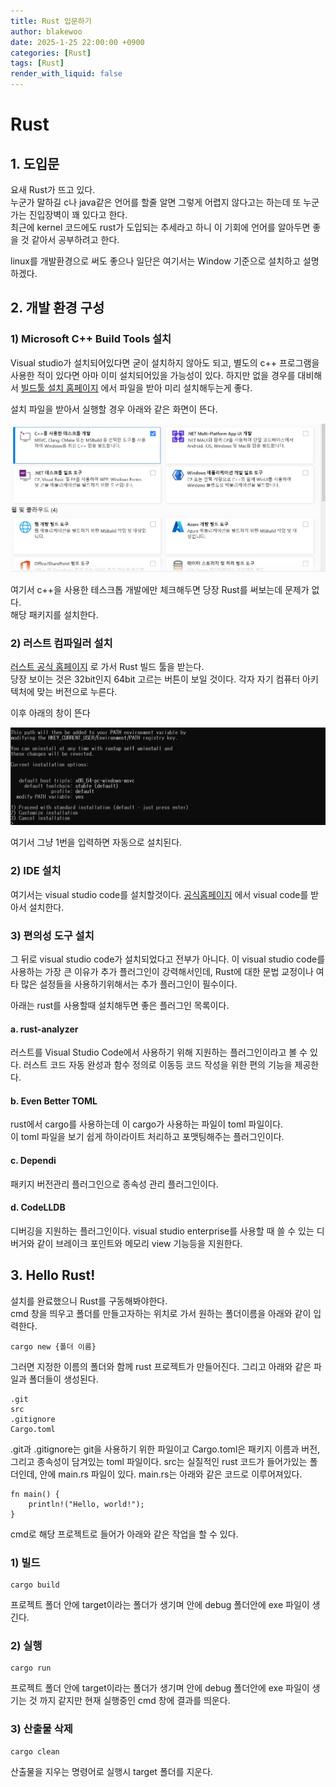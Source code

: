 ```yaml
---
title: Rust 입문하기
author: blakewoo
date: 2025-1-25 22:00:00 +0900
categories: [Rust]
tags: [Rust] 
render_with_liquid: false
---
```


# Rust

## 1. 도입문
요새 Rust가 뜨고 있다.   
누군가 말하길 c나 java같은 언어를 할줄 알면 그렇게 어렵지 않다고는 하는데 또 누군가는 진입장벽이 꽤 있다고 한다.    
최근에 kernel 코드에도 rust가 도입되는 추세라고 하니 이 기회에 언어를 알아두면 좋을 것 같아서 공부하려고 한다.

linux를 개발환경으로 써도 좋으나 일단은 여기서는 Window 기준으로 설치하고 설명하겠다.

## 2. 개발 환경 구성
### 1) Microsoft C++ Build Tools 설치
Visual studio가 설치되어있다면 굳이 설치하지 않아도 되고, 별도의 c++ 프로그램을 사용한 적이 있다면
아마 이미 설치되어있을 가능성이 있다. 하지만 없을 경우를 대비해서 
[빌드툴 설치 홈페이지](https://visualstudio.microsoft.com/ko/visual-cpp-build-tools/) 에서
파일을 받아 미리 설치해두는게 좋다.

설치 파일을 받아서 실행할 경우 아래와 같은 화면이 뜬다.

![img_1.png](/assets/blog/rust/install/img_1.png)

여기서 c++을 사용한 테스크톱 개발에만 체크해두면 당장 Rust를 써보는데 문제가 없다.   
해당 패키지를 설치한다.

### 2) 러스트 컴파일러 설치
[러스트 공식 홈페이지](https://www.rust-lang.org/tools/install) 로 가서 Rust 빌드 툴을 받는다.   
당장 보이는 것은 32bit인지 64bit 고르는 버튼이 보일 것이다. 각자 자기 컴퓨터 아키텍처에 맞는 버전으로 누른다.

이후 아래의 창이 뜬다

![img.png](/assets/blog/rust/install/img.png)

여기서 그냥 1번을 입력하면 자동으로 설치된다.

### 2) IDE 설치
여기서는 visual studio code를 설치할것이다. [공식홈페이지](https://code.visualstudio.com/) 에서
visual code를 받아서 설치한다.

### 3) 편의성 도구 설치
그 뒤로 visual studio code가 설치되었다고 전부가 아니다. 이 visual studio code를 사용하는 가장 큰 이유가 추가 플러그인이
강력해서인데, Rust에 대한 문법 교정이나 여타 많은 설정들을 사용하기위해서는 추가 플러그인이 필수이다.

아래는 rust를 사용할때 설치해두면 좋은 플러그인 목록이다.

#### a. rust-analyzer
러스트를 Visual Studio Code에서 사용하기 위해 지원하는 플러그인이라고 볼 수 있다.
러스트 코드 자동 완성과 함수 정의로 이동등 코드 작성을 위한 편의 기능을 제공한다.

#### b. Even Better TOML
rust에서 cargo를 사용하는데 이 cargo가 사용하는 파일이 toml 파일이다.   
이 toml 파일을 보기 쉽게 하이라이트 처리하고 포맷팅해주는 플러그인이다.

#### c. Dependi
패키지 버전관리 플러그인으로 종속성 관리 플러그인이다. 

#### d. CodeLLDB
디버깅을 지원하는 플러그인이다. visual studio enterprise를 사용할 때 쓸 수 있는 디버거와 같이
브레이크 포인트와 메모리 view 기능등을 지원한다.

## 3. Hello Rust!
설치를 완료했으니 Rust를 구동해봐야한다.   
cmd 창을 띄우고 폴더를 만들고자하는 위치로 가서 원하는 폴더이름을 아래와 같이 입력한다.
```
cargo new {폴더 이름}
```
그러면 지정한 이름의 폴더와 함께 rust 프로젝트가 만들어진다.
그리고 아래와 같은 파일과 폴더들이 생성된다.
```
.git
src
.gitignore
Cargo.toml
```
.git과 .gitignore는 git을 사용하기 위한 파일이고
Cargo.toml은 패키지 이름과 버전, 그리고 종속성이 담겨있는 toml 파일이다.
src는 실질적인 rust 코드가 들어가있는 폴더인데, 안에 main.rs 파일이 있다.
main.rs는 아래와 같은 코드로 이루어져있다.
```
fn main() {
    println!("Hello, world!");
}
```
cmd로 해당 프로젝트로 들어가 아래와 같은 작업을 할 수 있다.
### 1) 빌드
```
cargo build
```

프로젝트 폴더 안에 target이라는 폴더가 생기며 안에 debug 폴더안에 exe 파일이 생긴다.

### 2) 실행
```
cargo run
```
프로젝트 폴더 안에 target이라는 폴더가 생기며 안에 debug 폴더안에 exe 파일이 생기는 것 까지 같지만
현재 실행중인 cmd 창에 결과를 띄운다.

### 3) 산출물 삭제
```
cargo clean
```
산출물을 지우는 명령어로 실행시 target 폴더를 지운다.
